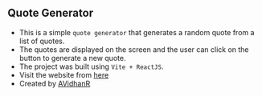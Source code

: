 ## Quote Generator

- This is a simple `quote generator` that generates a random quote from a list of quotes.
- The quotes are displayed on the screen and the user can click on the button to generate a new quote.
- The project was built using `Vite + ReactJS`.
- Visit the website from [here](https://myquote-generator.vercel.app)
- Created by [AVidhanR](https://linkedin.com/in/AVidhanR)
<!-- ![image](https://github.com/user-attachments/assets/9c7def77-1d0c-426d-acf1-63385e934948) -->
